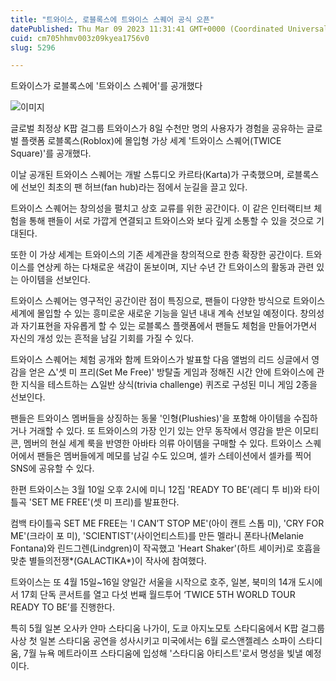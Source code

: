 ```yaml
---
title: "트와이스, 로블록스에 트와이스 스퀘어 공식 오픈"
datePublished: Thu Mar 09 2023 11:31:41 GMT+0000 (Coordinated Universal Time)
cuid: cm705hhmv003z09kyea1756v0
slug: 5296

---
```



트와이스가 로블록스에 '트와이스 스퀘어'를 공개했다

![이미지](https://cdn.hashnode.com/res/hashnode/image/upload/v1739258298991/7c4bfb23-d17d-4119-aff2-5996f9f8e3bd.jpeg)

글로벌 최정상 K팝 걸그룹 트와이스가 8일 수천만 명의 사용자가 경험을 공유하는 글로벌 플랫폼 로블록스(Roblox)에 몰입형 가상 세계 '트와이스 스퀘어(TWICE Square)'를 공개했다.

이날 공개된 트와이스 스퀘어는 개발 스튜디오 카르타(Karta)가 구축했으며, 로블록스에 선보인 최초의 팬 허브(fan hub)라는 점에서 눈길을 끌고 있다.

트와이스 스퀘어는 창의성을 펼치고 상호 교류를 위한 공간이다. 이 같은 인터랙티브 체험을 통해 팬들이 서로 가깝게 연결되고 트와이스와 보다 깊게 소통할 수 있을 것으로 기대된다.

또한 이 가상 세계는 트와이스의 기존 세계관을 창의적으로 한층 확장한 공간이다. 트와이스를 연상케 하는 다채로운 색감이 돋보이며, 지난 수년 간 트와이스의 활동과 관련 있는 아이템을 선보인다.

트와이스 스퀘어는 영구적인 공간이란 점이 특징으로, 팬들이 다양한 방식으로 트와이스 세계에 몰입할 수 있는 흥미로운 새로운 기능을 일년 내내 계속 선보일 예정이다. 창의성과 자기표현을 자유롭게 할 수 있는 로블록스 플랫폼에서 팬들도 체험을 만들어가면서 자신의 개성 있는 흔적을 남길 기회를 가질 수 있다.

트와이스 스퀘어는 체험 공개와 함께 트와이스가 발표할 다음 앨범의 리드 싱글에서 영감을 얻은 △'셋 미 프리(Set Me Free)' 방탈출 게임과 정해진 시간 안에 트와이스에 관한 지식을 테스트하는 △일반 상식(trivia challenge) 퀴즈로 구성된 미니 게임 2종을 선보인다.

팬들은 트와이스 멤버들을 상징하는 동물 '인형(Plushies)'을 포함해 아이템을 수집하거나 거래할 수 있다. 또 트와이스의 가장 인기 있는 안무 동작에서 영감을 받은 이모티콘, 멤버의 현실 세계 룩을 반영한 아바타 의류 아이템을 구매할 수 있다. 트와이스 스퀘어에서 팬들은 멤버들에게 메모를 남길 수도 있으며, 셀카 스테이션에서 셀카를 찍어 SNS에 공유할 수 있다.

한편 트와이스는 3월 10일 오후 2시에 미니 12집 'READY TO BE'(레디 투 비)와 타이틀곡 'SET ME FREE'(셋 미 프리)를 발표한다.

컴백 타이틀곡 SET ME FREE는 'I CAN’T STOP ME'(아이 캔트 스톱 미), 'CRY FOR ME'(크라이 포 미), 'SCIENTIST'(사이언티스트)를 만든 멜라니 폰타나(Melanie Fontana)와 린드그렌(Lindgren)이 작곡했고 'Heart Shaker'(하트 셰이커)로 호흡을 맞춘 별들의전쟁*(GALACTIKA*)이 작사에 참여했다.

트와이스는 또 4월 15일~16일 양일간 서울을 시작으로 호주, 일본, 북미의 14개 도시에서 17회 단독 콘서트를 열고 다섯 번째 월드투어 ‘TWICE 5TH WORLD TOUR READY TO BE’를 진행한다.

특히 5월 일본 오사카 얀마 스타디움 나가이, 도쿄 아지노모토 스타디움에서 K팝 걸그룹 사상 첫 일본 스타디움 공연을 성사시키고 미국에서는 6월 로스앤젤레스 소파이 스타디움, 7월 뉴욕 메트라이프 스타디움에 입성해 '스타디움 아티스트'로서 명성을 빛낼 예정이다.